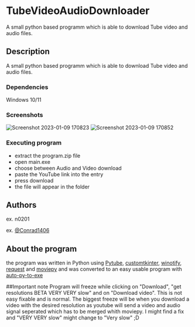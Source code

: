 # TubeVideoAudioDownloader
A small python based programm which is able to download Tube video and audio files.
## Description

A small python based programm which is able to download Tube video and audio files.

### Dependencies

Windows 10/11

### Screenshots

![Screenshot 2023-01-09 170823](https://user-images.githubusercontent.com/87095139/211354239-612c07ed-3b3e-4863-8dfe-fe6e8b2e23e8.png)
![Screenshot 2023-01-09 170852](https://user-images.githubusercontent.com/87095139/211354294-ecfa8464-b50f-4df4-bb60-afb5d71ff180.png)


### Executing program

* extract the program.zip file
* open main.exe
* choose between Audio and Video download
* paste the YouTube link into the entry
* press download
* the file will appear in the folder

## Authors

ex. n0201 

ex. [@Conrad1406](https://github.com/Conrad1406)

## About the program
the program was written in Python using [Pytube](https://github.com/pytube/pytube), [customtkinter](https://github.com/TomSchimansky/CustomTkinter), [winotify](https://github.com/versa-syahptr/winotify), [request](https://github.com/psf/requests) and [moviepy](https://github.com/Zulko/moviepy) and was converted to an easy usable program with [auto-py-to-exe](https://github.com/brentvollebregt/auto-py-to-exe)


##Important note
Program will freeze while clicking on "Download", "get resolutions BETA VERY VERY slow" and on "Download video". This is not easy fixable and is normal. The biggest freeze will be when you download a video with the desired resolution as youtube will send a video and audio signal seperated which has to be merged whith moviepy. I might find a fix and "VERY VERY slow" might change to "Very slow" ;D 
